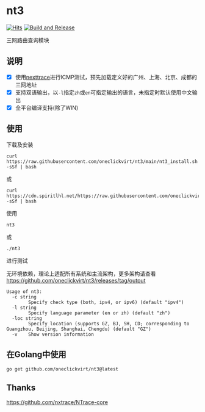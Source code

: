 # nt3

[![Hits](https://hits.seeyoufarm.com/api/count/incr/badge.svg?url=https%3A%2F%2Fgithub.com%2Foneclickvirt%2Fnt3&count_bg=%232EFFF8&title_bg=%23555555&icon=&icon_color=%23E7E7E7&title=hits&edge_flat=false)](https://hits.seeyoufarm.com) [![Build and Release](https://github.com/oneclickvirt/nt3/actions/workflows/main.yaml/badge.svg)](https://github.com/oneclickvirt/nt3/actions/workflows/main.yaml)

三网路由查询模块

## 说明

- [x] 使用[nexttrace](https://github.com/nxtrace/NTrace-core)进行ICMP测试，预先加载定义好的广州、上海、北京、成都的三网地址
- [x] 支持双语输出，以```-l```指定```zh```或```en```可指定输出的语言，未指定时默认使用中文输出
- [x] 全平台编译支持(除了WIN)

## 使用

下载及安装

```
curl https://raw.githubusercontent.com/oneclickvirt/nt3/main/nt3_install.sh -sSf | bash
```

或

```
curl https://cdn.spiritlhl.net/https://raw.githubusercontent.com/oneclickvirt/nt3/main/nt3_install.sh -sSf | bash
```

使用

```
nt3
```

或

```
./nt3
```

进行测试

无环境依赖，理论上适配所有系统和主流架构，更多架构请查看 https://github.com/oneclickvirt/nt3/releases/tag/output

```
Usage of nt3:
  -c string
        Specify check type (both, ipv4, or ipv6) (default "ipv4")
  -l string
        Specify language parameter (en or zh) (default "zh")
  -loc string
        Specify location (supports GZ, BJ, SH, CD; corresponding to Guangzhou, Beijing, Shanghai, Chengdu) (default "GZ")
  -v    Show version information
```

## 在Golang中使用

```
go get github.com/oneclickvirt/nt3@latest
```

## Thanks

https://github.com/nxtrace/NTrace-core
